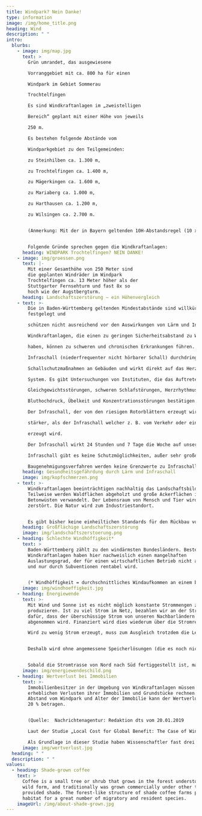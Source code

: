 ```yaml
---
title: Windpark? Nein Danke!
type: information
image: /img/home_title.png
heading: Wind
description: " "
intro:
  blurbs:
    - image: img/map.jpg
      text: >
        Grün umrandet, das ausgewiesene

        Vorranggebiet mit ca. 800 ha für einen

        Windpark im Gebiet Sommerau

        Trochtelfingen

        Es sind Windkraftanlagen im „zweistelligen

        Bereich“ geplant mit einer Höhe von jeweils

        250 m.

        Es bestehen folgende Abstände vom

        Windparkgebiet zu den Teilgemeinden:

        zu Steinhilben ca. 1.300 m,

        zu Trochtelfingen ca. 1.400 m,

        zu Mägerkingen ca. 1.600 m,

        zu Mariaberg ca. 1.000 m,

        zu Harthausen ca. 1.200 m,

        zu Wilsingen ca. 2.700 m.


        (Anmerkung: Mit der in Bayern geltenden 10H-Abstandsregel (10 x Windradhöhe = 2,5 km) wäre dieser Windpark unzulässig. Für Baden-Württemberg gilt die 10H-Abstandsregel leider nicht.)


        Folgende Gründe sprechen gegen die Windkraftanlagen:
      heading: WINDPARK Trochtelfingen? NEIN DANKE!
    - image: img/groessen.png
      text: |-
        Mit einer Gesamthöhe von 250 Meter sind
        die geplanten Windräder im Windpark
        Trochtelfingen ca. 13 Meter höher als der
        Stuttgarter Fernsehturm und fast 8x so
        hoch wie der Augstbergturm.
      heading: Landschaftszerstörung – ein Höhenvergleich
    - text: >-
        Die in Baden-Württemberg geltenden Mindestabstände sind willkürlich
        festgelegt und

        schützen nicht ausreichend vor den Auswirkungen von Lärm und Infraschall.

        Windkraftanlagen, die einen zu geringen Sicherheitsabstand zu Wohngebäuden

        haben, können zu schweren und chronischen Erkrankungen führen.

        Infraschall (niederfrequenter nicht hörbarer Schall) durchdringt jede Art von

        Schallschutzmaßnahmen an Gebäuden und wirkt direkt auf das Herz-Kreislauf-

        System. Es gibt Untersuchungen von Instituten, die das Auftreten von Tinnitus,

        Gleichgewichtsstörungen, schweren Schlafstörungen, Herzrhythmusstörungen,

        Bluthochdruck, Übelkeit und Konzentrationsstörungen bestätigen.

        Der Infraschall, der von den riesigen Rotorblättern erzeugt wird, ist um ein vielfaches

        stärker, als der Infraschall welcher z. B. vom Verkehr oder einer Öl-Feuerungsanlage

        erzeugt wird.

        Der Infraschall wirkt 24 Stunden und 7 Tage die Woche auf unseren Körper. Gegen

        Infraschall gibt es keine Schutzmöglichkeiten, außer sehr großen Abstand. Im

        Baugenehmigungsverfahren werden keine Grenzwerte zu Infraschall berücksichtigt.
      heading: Gesundheitsgefährdung durch Lärm und Infraschall
      image: img/kopfschmerzen.png
    - text: >-
        Windkraftanlagen beeinträchtigen nachhaltig das Landschaftsbild.
        Teilweise werden Waldflächen abgeholzt und große Ackerflächen in
        Betonwüsten verwandelt. Der Lebensraum von Mensch und Tier wird
        zerstört. Die Natur wird zum Industriestandort. 


        Es gibt bisher keine einheiltichen Standards für den Rückbau von Windkraftanlagen.
      heading: Großflächige Landschaftszerstörung
      image: img/landschaftszerstoerung.png
    - heading: Schlechte Windhöffigkeit*
      text: >
        Baden-Württemberg zählt zu den windärmsten Bundesländern. Bestehende
        Windkraftanlagen haben hier nachweislich einen mangelhaften
        Auslastungsgrad, der für einen wirtschaftlichen Betrieb nicht ausreicht
        und nur durch Subventionen rentabel wird. 


        (* Windhöffigkeit = durchschnittliches Windaufkommen an einem bestimmten Standort als Maßstab für die Gewinnung von Windenergie)
      image: img/windhoeffigkeit.jpg
    - heading: Energiewende
      text: >-
        Mit Wind und Sonne ist es nicht möglich konstante Strommengen zu
        produzieren. Ist zu viel Strom im Netz, bezahlen wir an der Strom-Börse
        dafür, dass der überschüssige Strom von unseren Nachbarländern
        abgenommen wird. Finanziert wird dies wiederum über die Stromrechnung. 

        Wird zu wenig Strom erzeugt, muss zum Ausgleich trotzdem die Leistung eines konventionellen Kraftwerkes vorgehalten oder Strom aus dem Ausland zugekauft werden. 


        Deshalb wird ohne angemessene Speicherlösungen (die es noch nicht gibt) Windkraft bei uns nie rentabel und umweltschonend produziert werden können. 


        Sobald die Stromtrasse von Nord nach Süd fertiggestellt ist, macht es keinen Sinn, die sowieso unrentablen Windkraftanlagen im Süden weiter zu betreiben.
      image: img/energiewendeschild.png
    - heading: Wertverlust bei Immobilien
      text: >-
        Immobilienbesitzer in der Umgebung von Windkraftanlagen müssen mit
        erheblichen Verlusten ihrer Immobilien und Grundstücke rechnen. Je nach
        Abstand vom Windpark und Alter der Immobilie kann der Wertverlust über
        20 % betragen.


        (Quelle:  Nachrichtenagentur: Redaktion dts vom 20.01.2019

        Laut der Studie „Local Cost for Global Benefit: The Case of Wind Turbines“ des RWI-Leibniz Instituts für Wirtschaftsforschung verlieren ländliche Einfamilienhäuser im Umkreis von Windenergieanlagen zum Teil deutlich an Wert. "In absoluten Zahlen kann das einen Vermögensverlust für Hausbesitzer von mehreren zehntausend Euro bedeuten", sagte RWI-Studienleiter Manuel Frondel. Am stärksten betroffen sind alte Häuser. Hier kann der Verlust über 20 % betragen.

        Als Grundlage in dieser Studie haben Wissenschaftler fast drei Millionen Verkaufsangebote des Onlineportals ImmobilienScout24 zwischen den Jahren 2007 und 2015 analysiert und mit den Geodaten von rund 27.000 Windenergieanlagen abgeglichen.)
      image: img/wertverlust.jpg
  heading: " "
  description: " "
values:
  - heading: Shade-grown coffee
    text: >
      Coffee is a small tree or shrub that grows in the forest understory in its
      wild form, and traditionally was grown commercially under other trees that
      provided shade. The forest-like structure of shade coffee farms provides
      habitat for a great number of migratory and resident species.
    imageUrl: /img/about-shade-grown.jpg
---
```

